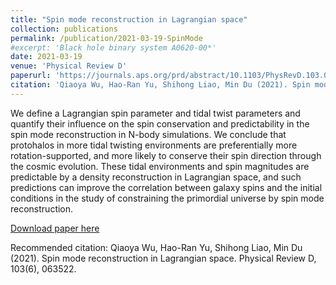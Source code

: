 ```yaml
---
title: "Spin mode reconstruction in Lagrangian space"
collection: publications
permalink: /publication/2021-03-19-SpinMode
#excerpt: 'Black hole binary system A0620-00*'
date: 2021-03-19
venue: 'Physical Review D'
paperurl: 'https://journals.aps.org/prd/abstract/10.1103/PhysRevD.103.063522'
citation: 'Qiaoya Wu, Hao-Ran Yu, Shihong Liao, Min Du (2021). Spin mode reconstruction in Lagrangian space. Physical Review D, 103(6), 063522.'
---
```


We define a Lagrangian spin parameter and tidal twist parameters and quantify their influence on the spin conservation and predictability in the spin mode reconstruction in N-body simulations. We conclude that protohalos in more tidal twisting environments are preferentially more rotation-supported, and more likely to conserve their spin direction through the cosmic evolution. These tidal environments and spin magnitudes are predictable by a density reconstruction in Lagrangian space, and such predictions can improve the correlation between galaxy spins and the initial conditions in the study of constraining the primordial universe by spin mode reconstruction.

[Download paper here](https://journals.aps.org/prd/abstract/10.1103/PhysRevD.103.063522)

Recommended citation: Qiaoya Wu, Hao-Ran Yu, Shihong Liao, Min Du (2021). Spin mode reconstruction in Lagrangian space. Physical Review D, 103(6), 063522.
